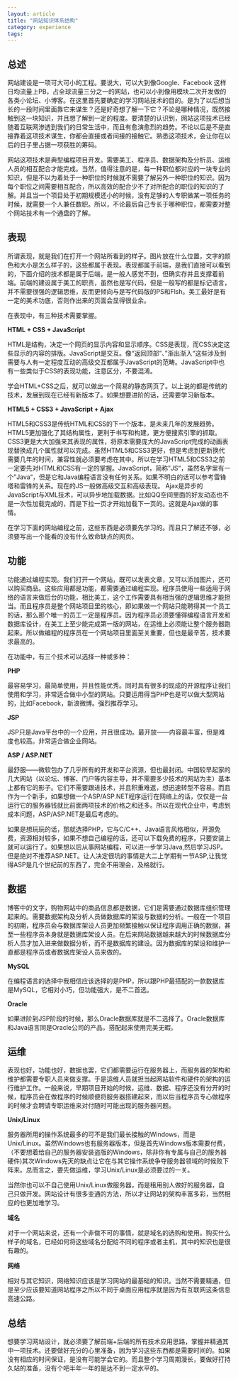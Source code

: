 ```yaml
---
layout: article
title: "网站知识体系结构"
category: experience
tags: 
---
```



## 总述

网站建设是一项可大可小的工程。要说大，可以大到像Google、Facebook 这样日均流量上PB，占全球流量三分之一的网站，也可以小到像用模块二次开发做的各类小论坛、小博客。在这里首先要确定的学习网站技术的目的。是为了以后想当长的一段时间里面靠它来谋生？还是好奇想了解一下它？不论是哪种情况，既然接触到这一块知识，并且想了解到一定的程度。要清楚的认识到，网站这项技术已经随着互联网渗透到我们的日常生活中，而且有愈演愈烈的趋势。不论以后是不是直接靠着这项技术谋生，你都会直接或者间接的接触它。熟悉这项技术，会让你在以后的日子里占据一项获胜的筹码。

网站这项技术是典型编程项目开发。需要美工、程序员、数据架构及分析员、运维人员的相互配合才能完成。当然，值得注意的是，每一种职位都对应的一块专业的知识，但是不以为着处于一种职位的时候就不需要了解另外一种职位的知识。因为每个职位之间需要相互配合，所以高效的配合少不了对所配合的职位的知识的了解。并且当一个项目处于初期规模还小的时候，没有足够的人专职做某一项任务的时候，就需要一个人兼任数职。所以，不论最后自己专长于哪种职位，都需要对整个网站技术有一个通盘的了解。



## 表现

所谓表现，就是我们在打开一个网站所看到的样子。图片放在什么位置，文字的颜色和大小是怎么样子的，这些都属于表现。表现都属于前端，是我们直接可以看到的，下面介绍的技术都是属于后端，是一般人感觉不到，但确实存并且支撑着前端。前端的建设属于美工的职责，虽然也是写代码，但是一般写的都是标记语言，并不需要很强的逻辑思维，反而更倾向与是写代码版的PS和Flsh。美工最好是有一定的美术功底，否则作出来的页面会显得很业余。

在表现中，有三种技术需要掌握。

**HTML + CSS + JavaScript**

HTML是结构，决定一个网页的显示内容和显示顺序。CSS是表现，而CSS决定这些显示的内容的排版。JavaScript是交互。像“返回顶部”、”渐出渐入“这些涉及到需要与人有一定程度互动的高级交互都属于JavaScript的范畴。JavaScript中也有一些类似于CSS的表现功能，注意区分，不要混淆。

学会HTML+CSS之后，就可以做出一个简易的静态网页了。以上说的都是传统的技术，发展到现在已经有新版本了。如果想要进阶的话，还需要学习新版本。

**HTML5 + CSS3 + JavaScript + Ajax**

HTML5和CSS3是传统HTML和CSS的下一个版本，是未来几年的发展趋势。HTML5更加强化了其结构属性，更利于书写和构建，更方便搜索引擎的抓取。CSS3更是大大加强来其表现的属性，将原本需要庞大的JavaScript完成的动画表现替换成几个属性就可以完成。虽然HTML5和CSS3更好，但是考虑到更新换代需要几年的时间，兼容性就必须要考虑在其中。所以在学习HTML5和CSS3之前一定要先对HTML和CSS有一定的掌握。JavaScript，简称”JS“，虽然名字里有一个”Java“，但是它和Java编程语言没有任何关系。如果不明白的话可以参考雷锋塔和雷锋的关系。现在的JS一般做高级交互和高级表现。 Ajax是异步的JavaScript与XML技术，可以异步地加载数据。比如QQ空间里面的好友动态也不是一次性加载完成的，而是下拉一页才开始加载下一页的。这就是Ajax做的事情。

在学习下面的网站编程之前，这些东西是必须要先学习的。而且只了解还不够，必须要写出一个能看的没有什么致命缺点的网页。



## 功能

功能通过编程实现。我们打开一个网站，既可以发表文章，又可以添加图片，还可以购买商品。这些应用都是功能，都需要通过编程实现。程序员使用一些适用于网络的语言来做后台的功能，相比美工，这个工作需要具有相当强的逻辑思维才能担当。而且程序员是整个网站项目里的核心，即如果做一个网站只能聘得其一个员工的话，那么那个唯一的员工一定是程序员。因为程序员必须要懂得编程语言开发和数据库设计，在美工上至少能完成第一版的网站，在运维上必须能让整个服务器跑起来。所以做编程的程序员在一个网站项目里面至关重要，但也是最辛苦，技术要求最高的。

在功能中，有三个技术可以选择一种或多种：

**PHP**

最容易学习，最简单使用，并且性能优秀。同时具有很多的现成的开源程序让我们使用和学习，非常适合做中小型的网站。只要运用得当PHP也是可以做大型网站的，比如Facebook，新浪微博。强烈推荐学习。

**JSP**

JSP只是Java平台中的一个应用，并且很成功。最开放——内容最丰富，但是难度也较高。非常适合做企业网站。

**ASP / ASP.NET**

最舒服——微软包办了几乎所有的开发和平台资源，但也最封闭。中国较早起家的几大网站（以论坛、博客、门户等内容主导，并不需要多少技术的网站为主）基本上都有它的影子。它们不需要跟进技术，并且积重难返，想迅速转型不容易。而且作为一个新手，如果想做一个ASP/ASP.NET程序运行在网络上的话，仅仅是一台运行它的服务器钱就比前面两项技术的价格之和还多。所以在现代企业中，考虑到成本问题，ASP/ASP.NET是最后考虑的。

如果是想玩玩的话，那就选择PHP，它与C/C++、Java语言风格相似，开源免费，资源相对较多，如果不想自己编程的话，还可以下载免费的程序，只要安装上就可以运行了。如果想以后从事网站编程，可以进一步学习Java,然后学习JSP。但是绝对不推荐ASP.NET。让人决定很坑的事情是大二上学期有一节ASP,让我觉得ASP是几个世纪前的东西了，完全不用理会，及格就行。

## 数据

博客中的文字，购物网站中的商品信息都是数据，它们是需要通过数据库组织管理起来的。需要数据架构及分析人员做数据库的架设与数据的分析。一般在一个项目的初期，程序员会与数据库架设人员更加频繁接触以保证程序调用正确的数据，甚至一些程序员本身就是数据库架设人员。在后来网站数据越来越大的时候数据库分析人员才加入进来做数据分析，而不是数据库的建设。因为数据库的架设和维护一直都是程序员或者数据库架设人员来做的。

**MySQL**

在编程语言的选择中我相信应该选择的是PHP，所以跟PHP最搭配的一款数据库是MySQL，它相对小巧，但功能强大，是不二首选。

**Oracle**

如果进阶到JSP阶段的时候，那么Oracle数据库就是不二选择了。Oracle数据库和Java语言同是Oracle公司的产品，搭配起来使用完美无暇。



## 运维

表现也好，功能也好，数据也罢，它们都需要运行在服务器上，而服务器的架构和维护都需要专职人员来做支撑。于是运维人员就担当起网站软件和硬件的架构的运行维护工作。一般来说，早期项目开始的时候，运维、数据、程序还没有分开的时候，程序员会在做程序的时候顺便将服务器搭建起来，而以后当程序员专心做程序的时候才会聘请专职运维来对付随时可能出现的服务器问题。

**Unix/Linux**

服务器所用的操作系统最多的可不是我们最长接触的Windows，而是Unix/Linux。虽然Windows也有服务器版本，但是首先Windows版本需要付费，（不要想着给自己的服务器安装盗版的Windows，除非你有专属与自己的服务器硬件)其次Windows先天的缺点让它在与其它操作系统争夺服务器领域的时候败下阵来。总而言之，要先做运维，学习Unix/Linux是必须要过的一关。

当然你也可以不自己使用Unix/Linux做服务器，而是租用别人做好的服务器，自己只做开发。网站设计有很多变通的方法，所以才让网站的架构丰富多彩，当然相应的也更加难学习。

**域名**

对于一个网站来说，还有一个非做不可的事情，就是域名的选购和使用。购买什么样子的域名，已经如何将这些域名分配给不同的程序或者主机，其中的知识也是很有趣的。

**网络**

相对与其它知识，网络知识应该是学习网站的最基础的知识。当然不需要精通，但是至少应该要知道网站程序之所以不同于桌面应用程序就是因为有互联网这条信息高速公路。



## 总结

想要学习网站设计，就必须要了解前端+后端的所有技术应用思路，掌握并精通其中一项技术。还要做好充分的心里准备，因为学习这些东西都是需要时间的。如果没有相应的时间保证，是没有可能学会它的。而且整个学习周期漫长，要做好打持久站的准备，没有个吧半年一年的是达不到一定水平的。